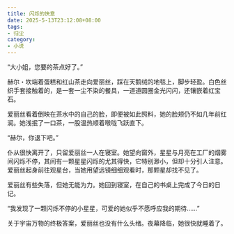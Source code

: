 ```yaml
---
title: 闪烁的快意
date: 2025-5-13T23:12:08+08:00
tags:
- 归尘
category:
- 小说
---
```

“大小姐，您要的茶点好了。”

赫尔・坎端着蛋糕和红山茶走向爱丽丝，踩在天鹅绒的地毯上，脚步轻盈。白色丝织手套接触着的，是一套一尘不染的餐具，一道道圆圈金光闪闪，还镶嵌着红宝石。

爱丽丝看着倒映在茶水中的自己的脸，即便被如此照料，她的脸颊仍不如几年前红润。她浅抿了一口茶，一股温热顺着喉咙飞跃直下。

“赫尔，你退下吧。”

仆从很快离开了，只留爱丽丝一人在寝室。她望向窗外，星星与月亮在工厂的烟雾间闪烁不停，其间有一颗星星闪烁的尤其得快，它特别渺小，但却十分引人注意。爱丽丝起身前往观星台，当她用望远镜细细观看时，那颗星却找不见了。

爱丽丝有些失落，但她无能为力。她回到寝室，在自己的书桌上完成了今日的日记。

“我发现了一颗闪烁不停的小星星，可爱的她似乎不愿呼应我的期待……”

关于宇宙万物的终极答案，爱丽丝也没有什么头绪。夜幕降临，她很快就睡着了。